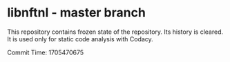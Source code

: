 # libnftnl - master branch

This repository contains frozen state of the repository.
Its history is cleared. It is used only for static code
analysis with Codacy.

Commit Time: 1705470675
